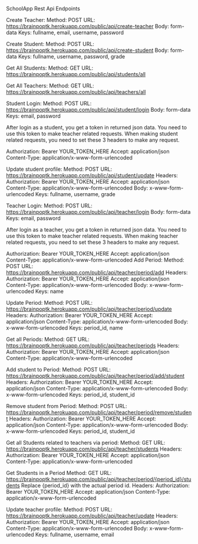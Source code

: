 SchoolApp Rest Api Endpoints


Create Teacher:
Method: POST
URL: https://brainpoptk.herokuapp.com/public/api/create-teacher
Body: form-data
Keys: fullname, email, username, password

Create Student:
Method: POST
URL: https://brainpoptk.herokuapp.com/public/api/create-student
Body: form-data
Keys: fullname, username, password, grade

Get All Students:
Method: GET
URL: https://brainpoptk.herokuapp.com/public/api/students/all

Get All Teachers:
Method: GET
URL: https://brainpoptk.herokuapp.com/public/api/teachers/all

Student Login:
Method: POST
URL: https://brainpoptk.herokuapp.com/public/api/student/login
Body: form-data
Keys: email, password

After login as a student, you get a token in returned json data.
You need to use this token to make teacher related requests. When making student related requests, you need to set these 3 headers to make any request.

Authorization: Bearer YOUR_TOKEN_HERE
Accept: application/json
Content-Type: application/x-www-form-urlencoded


Update student profile:
Method: POST
URL: https://brainpoptk.herokuapp.com/public/api/student/update
Headers: 
Authorization: Bearer YOUR_TOKEN_HERE
Accept: application/json
Content-Type: application/x-www-form-urlencoded
Body: x-www-form-urlencoded
Keys: fullname, username, grade


Teacher Login:
Method: POST
URL: https://brainpoptk.herokuapp.com/public/api/teacher/login
Body: form-data
Keys: email, password

After login as a teacher, you get a token in returned json data.
You need to use this token to make teacher related requests. When making teacher related requests, you need to set these  3 headers to make any request.

Authorization: Bearer YOUR_TOKEN_HERE
Accept: application/json
Content-Type: application/x-www-form-urlencoded
Add Period:
Method: POST
URL: https://brainpoptk.herokuapp.com/public/api/teacher/period/add
Headers: 
Authorization: Bearer YOUR_TOKEN_HERE
Accept: application/json
Content-Type: application/x-www-form-urlencoded
Body: x-www-form-urlencoded
Keys: name

Update Period:
Method: POST
URL: https://brainpoptk.herokuapp.com/public/api/teacher/period/update
Headers: 
Authorization: Bearer YOUR_TOKEN_HERE
Accept: application/json
Content-Type: application/x-www-form-urlencoded
Body: x-www-form-urlencoded
Keys: period_id, name

Get all Periods:
Method: GET
URL: https://brainpoptk.herokuapp.com/public/api/teacher/periods
Headers: 
Authorization: Bearer YOUR_TOKEN_HERE
Accept: application/json
Content-Type: application/x-www-form-urlencoded

Add student to Period:
Method: POST
URL: https://brainpoptk.herokuapp.com/public/api/teacher/period/add/student
Headers: 
Authorization: Bearer YOUR_TOKEN_HERE
Accept: application/json
Content-Type: application/x-www-form-urlencoded
Body: x-www-form-urlencoded
Keys: period_id, student_id




Remove student from Period:
Method: POST
URL: https://brainpoptk.herokuapp.com/public/api/teacher/period/remove/student
Headers: 
Authorization: Bearer YOUR_TOKEN_HERE
Accept: application/json
Content-Type: application/x-www-form-urlencoded
Body: x-www-form-urlencoded
Keys: period_id, student_id


Get all Students related to teachers via period:
Method: GET
URL: https://brainpoptk.herokuapp.com/public/api/teacher/students
Headers: 
Authorization: Bearer YOUR_TOKEN_HERE
Accept: application/json
Content-Type: application/x-www-form-urlencoded




Get Students in a Period
Method: GET
URL: https://brainpoptk.herokuapp.com/public/api/teacher/period/{period_id}/students
Replace {period_id} with the actual period id.
Headers: 
Authorization: Bearer YOUR_TOKEN_HERE
Accept: application/json
Content-Type: application/x-www-form-urlencoded








Update teacher profile:
Method: POST
URL: https://brainpoptk.herokuapp.com/public/api/teacher/update
Headers: 
Authorization: Bearer YOUR_TOKEN_HERE
Accept: application/json
Content-Type: application/x-www-form-urlencoded
Body: x-www-form-urlencoded
Keys: fullname, username, email


